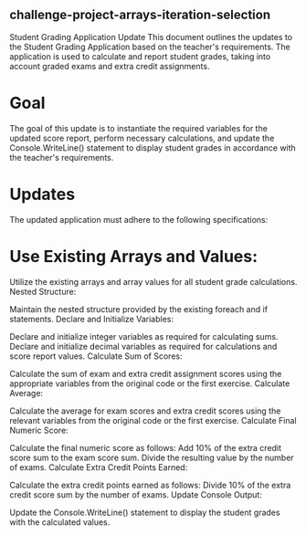 ## challenge-project-arrays-iteration-selection
Student Grading Application Update
This document outlines the updates to the Student Grading Application based on the teacher's requirements. The application is used to calculate and report student grades, taking into account graded exams and extra credit assignments.

# Goal
The goal of this update is to instantiate the required variables for the updated score report, perform necessary calculations, and update the Console.WriteLine() statement to display student grades in accordance with the teacher's requirements.

# Updates
The updated application must adhere to the following specifications:

# Use Existing Arrays and Values:

Utilize the existing arrays and array values for all student grade calculations.
Nested Structure:

Maintain the nested structure provided by the existing foreach and if statements.
Declare and Initialize Variables:

Declare and initialize integer variables as required for calculating sums.
Declare and initialize decimal variables as required for calculations and score report values.
Calculate Sum of Scores:

Calculate the sum of exam and extra credit assignment scores using the appropriate variables from the original code or the first exercise.
Calculate Average:

Calculate the average for exam scores and extra credit scores using the relevant variables from the original code or the first exercise.
Calculate Final Numeric Score:

Calculate the final numeric score as follows:
Add 10% of the extra credit score sum to the exam score sum.
Divide the resulting value by the number of exams.
Calculate Extra Credit Points Earned:

Calculate the extra credit points earned as follows:
Divide 10% of the extra credit score sum by the number of exams.
Update Console Output:

Update the Console.WriteLine() statement to display the student grades with the calculated values.
